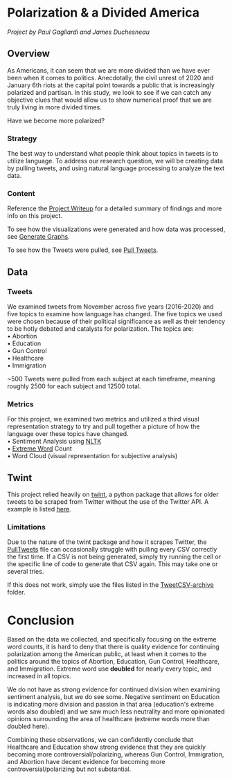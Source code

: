 # Polarization & a Divided America

*Project by Paul Gagliardi and James Duchesneau*

## Overview

As Americans, it can seem that we are more divided than we have ever been when it comes to politics. Anecdotally, the civil unrest of 2020 and January 6th riots at the capital point towards a public that is increasingly polarized and partisan. In this study, we look to see if we can catch any objective clues that would allow us to show numerical proof that we are truly living in more divided times.

Have we become more polarized?
### Strategy

The best way to understand what people think about topics in tweets is to utilize language. To address our research question, we will be creating data by pulling tweets, and using natural language processing to analyze the text data.

### Content

Reference the [Project Writeup](Polarization%20%26%20a%20Divided%20America.pdf) for a detailed summary of findings and more info on this project. 

To see how the visualizations were generated and how data was processed, see [Generate Graphs](GenerateGraphs.ipynb).

To see how the Tweets were pulled, see [Pull Tweets](PullTweets.ipynb).

## Data
### Tweets

We examined tweets from November across five years (2016-2020) and five topics to examine how language has changed. The five topics we used were chosen because of their political significance as well as their tendency to be hotly debated and catalysts for polarization. The topics are:  
• Abortion  
• Education  
• Gun Control  
• Healthcare  
• Immigration  

~500 Tweets were pulled from each subject at each timeframe, meaning roughly 2500 for each subject and 12500 total.

### Metrics

For this project, we examined two metrics and utilized a third visual representation strategy to try and pull together a picture of how the language over these topics have changed.  
• Sentiment Analysis using [NLTK](https://www.nltk.org/)  
• [Extreme Word](extremewords.txt) Count   
• Word Cloud (visual representation for subjective analysis)  

## Twint

This project relied heavily on [twint](https://github.com/twintproject/twint), a python package that allows for older tweets to be scraped from Twitter without the use of the Twitter API. A example is listed [here](twintPullExample.py). 

### Limitations
Due to the nature of the twint package and how it scrapes Twitter, the [PullTweets](PullTweets.ipynb) file can occasionally struggle with pulling every CSV correctly the first time. If a CSV is not being generated, simply try running the cell or the specific line of code to generate that CSV again. This may take one or several tries.

If this does not work, simply use the files listed in the [TweetCSV-archive](TweetCSV_archive) folder.

# Conclusion

Based on the data we collected, and specifically focusing on the extreme word counts, it is hard to deny that there is quality evidence for continuing polarization among the American public, at least when it comes to the politics around the topics of Abortion, Education, Gun Control, Healthcare, and Immigration. Extreme word use **doubled** for nearly every topic, and increased in all topics.

We do not have as strong evidence for continued division when examining sentiment analysis, but we do see some. Negative sentiment on Education is indicating more division and passion in that area (education's extreme words also doubled) and we saw much less neutrality and more opinionated opinions surrounding the area of healthcare (extreme words more than doubled here).

Combining these observations, we can confidently conclude that Healthcare and Education show strong evidence that they are quickly becoming more controversial/polarizing, whereas Gun Control, Immigration, and Abortion have decent evidence for becoming more controversial/polarizing but not substantial.
